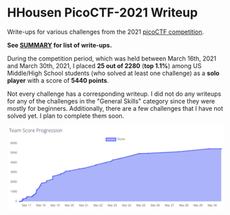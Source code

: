 # HHousen PicoCTF-2021 Writeup

Write-ups for various challenges from the 2021 [picoCTF competition](https://play.picoctf.org/events/34).

**See [SUMMARY](SUMMARY.md) for list of write-ups.**

During the competition period, which was held between March 16th, 2021 and March 30th, 2021, I placed **25 out of 2280** (**top 1.1%**) among US Middle/High School students (who solved at least one challenge) as a **solo player** with a score of **5440 points**.

Not every challenge has a corresponding writeup. I did not do any writeups for any of the challenges in the "General Skills" category since they were mostly for beginners. Additionally, there are a few challenges that I have not solved yet. I plan to complete them soon.

![Score Progression Graph](score-progression-graph.png)
